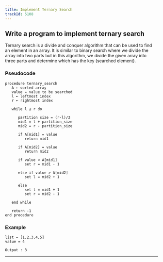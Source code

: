 ```yaml
---
title: Implement Ternary Search
trackId: 5108
---
```


## Write a program to implement ternary search

Ternary search is a divide and conquer algorithm that can be used to find an element in an array. It is similar to binary search where we divide the array into two parts but in this algorithm, we divide the given array into three parts and determine which has the key (searched element).

### Pseudocode

```text
procedure ternary_search
   A ← sorted array
   value ← value to be searched
   l ← leftmost index
   r ← rightmost index

   while l ≤ r do

      partition size = (r-l)/3
      mid1 = l + partition_size
      mid2 = r - partition_size

      if A[mid1] = value
         return mid1

      if A[mid2] = value
         return mid2

      if value < A[mid1]
         set r = mid1 - 1

      else if value > A[mid2]
         set l = mid2 + 1

      else
         set l = mid1 + 1
         set r = mid2 - 1

   end while

   return -1
end procedure
```

### Example

```text
list = [1,2,3,4,5]
value = 4

Output : 3
```

---
